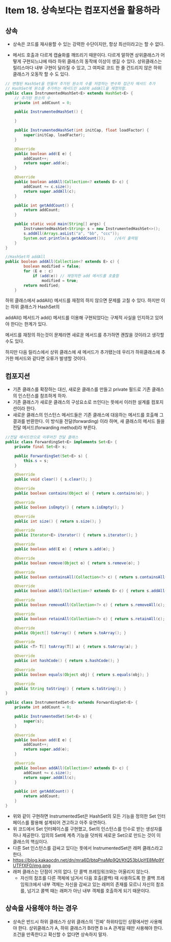# Item 18. 상속보다는 컴포지션을 활용하라



## 상속

- 상속은 코드를 재사용할 수 있는 강력한 수단이지만, 항상 최선이라고는 할 수 없다.

- 메서드 호출과 다르게 캡슐화를 깨뜨리기 때문이다. 다르게 말하면 상위클래스가 어떻게 구현되느냐에 따라 하위 클래스의 동작에 이상이 생길 수 있다. 상위클래스는 릴리스마다 내부 구현이 달라질 수 있고, 그 여파로 코드 한 줄 건드리지 않은 하위 클래스가 오동작 할 수 도 있다.



```java
// 변형된 HashSet을 만들어 추가된 원소의 수를 저장하는 변수와 접근자 메서드 추가
// HashSet에 원소를 추가하는 메서드인 add와 addAll을 재정의함.
public class InstrumentedHashSet<E> extends HashSet<E> {
    // 추가된 원소의 수
    private int addCount = 0;

    public InstrumentedHashSet() {

    }

    public InstrumentedHashSet(int initCap, float loadFactor) {
        super(initCap, loadFactor);
    }

    @Override
    public boolean add(E e) {
        addCount++;
        return super.add(e);
    }

    @Override
    public boolean addAll(Collection<? extends E> c) {
        addCount += c.size();
        return super.addAll(c);
    }

    public int getAddCount() {
        return addCount;
    }

    public static void main(String[] args) {
        InstrumentedHashSet<String> s = new InstrumentedHashSet<>();
        s.addAll(Arrays.asList("a", "bb", "ccc"));
        System.out.println(s.getAddCount());	//6이 출력됨
    }
}
```

```java
//HashSet의 addAll
public boolean addAll(Collection<? extends E> c) {
        boolean modified = false;
        for (E e : c)
            if (add(e))	// 재정의한 add 메서드를 호출함
                modified = true;
        return modified;
    }
```



하위 클래스에서 addAll() 메서드를 재정의 하지 않으면 문제를 고칠 수 있다. 하지만 이는 하위 클래스가 HashSet의

addAll() 메서드가 add() 메서드를 이용해 구현되었다는 구체적 사실을 인지하고 있어야 한다는 한계가 있다.

메서드를 재정의 하는것이 문제라면 새로운 메서드를 추가하면 괜찮을 것이라고 생각할 수도 있다.

하지만 다음 릴리스에서 상위 클래스에 새 메서드가 추가됐는데 우리가 하위클래스에 추가한 메서드와 같다면 오류가 발생할 것이다.



## 컴포지션

- 기존 클래스를 확장하는 대신, 새로운 클래스를 만들고 private 필드로 기존 클래스의 인스턴스를 참조하게 하자.
- 기존 클래스가 새로운 클래스의 구성요소로 쓰인다는 뜻에서 이러한 설계를 컴포지션이라 한다.
- 새로운 클래스의 인스턴스 메서드들은 기존 클래스에 대응하는 메서드를 호출해 그 결과를 반환한다. 이 방식을 전달(forwarding) 이라 하며, 새 클래스의 메서드 들을 전달 메서드(forwarding method)라 부른다.

```java
//전달 메서드만으로 이루어진 전달 클래스
public class ForwardingSet<E> implements Set<E> {
    private final Set<E> s;

    public ForwardingSet(Set<E> s) {
        this.s = s;
    }

    @Override
    public void clear() { s.clear(); }

    @Override
    public boolean contains(Object o) { return s.contains(o); }

    @Override
    public boolean isEmpty() { return s.isEmpty(); }

    @Override
    public int size() { return s.size(); }

    @Override
    public Iterator<E> iterator() { return s.iterator(); }

    @Override
    public boolean add(E e) { return s.add(e); }

    @Override
    public boolean remove(Object o) { return s.remove(o); }

    @Override
    public boolean containsAll(Collection<?> c) { return s.containsAll(c); }

    @Override
    public boolean addAll(Collection<? extends E> c) { return s.addAll(c); }

    @Override
    public boolean removeAll(Collection<?> c) { return s.removeAll(c); }

    @Override
    public boolean retainAll(Collection<?> c) { return s.retainAll(c); }

    @Override
    public Object[] toArray() { return s.toArray(); }

    @Override
    public <T> T[] toArray(T[] a) { return s.toArray(a); }

    @Override
    public int hashCode() { return s.hashCode(); }

    @Override
    public boolean equals(Object obj) { return s.equals(obj); }

    @Override
    public String toString() { return s.toString(); }
}
```

```java
public class InstrumentedSet<E> extends ForwardingSet<E> {
    private int addCount = 0;

    public InstrumentedSet(Set<E> s) {
        super(s);
    }

    @Override
    public boolean add(E e) {
        addCount++;
        return super.add(e);
    }

    @Override
    public boolean addAll(Collection<? extends E> c) {
        addCount += c.size();
        return super.addAll(c);
    }

    public int getAddCount() {
        return addCount;
    }
}
```

- 위와 같이 구현하면 InstrumentedSet은 HashSet의 모든 기능을 정의한 Set 인터페이스를 활용해 설계되어 견고하고 아주 유연하다.
- 위 코드에서 Set 인터페이스를 구현했고, Set의 인스턴스를 인수로 받는 생성자를 하나 제공한다. 임의의 Set에 계측 기능을 덧씌워 새로운 Set으로 만드는 것이 이 클래스의 핵심이다.
- 다른 Set 인스턴스를 감싸고 있다는 뜻에서 InstrumentedSet은 래퍼 클래스라고 한다.
- https://blog.kakaocdn.net/dn/mra6D/btqPnaMp9Qt/KtQ53bUpYE8Mp9YUTFfXF0/img.png
- 래퍼 클래스는 단점이 거의 없다. 단 콜백 프레임워크와는 어울리지 않는다.
  - 자신의 참조를 다른 객체에 넘겨서 다음 호출(콜백) 때 사용하도록 한 콜백 프레임워크에서 내부 객체는 자신을 감싸고 있는 래퍼의 존재를 모르니 자신의 참조를, 넘기고 콜백 때는 래퍼가 아닌 내부 객체를 호출하게 되기 때문이다.



## 상속을 사용해야 하는 경우

- 상속은 반드시 하위 클래스가 상위 클래스의 '진짜' 하위타입인 상황에서만 사용해야 한다. 상위클래스가 A, 하위 클래스가 B라면 B is A 관계일 때만 사용해야 한다. 조건을 만족한다고 확신할 수 없다면 상속하지 말자.



















